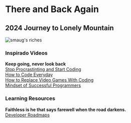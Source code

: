 # There and Back Again

## 2024 Journey to Lonely Mountain

![smaug's riches](https://pa1.aminoapps.com/6252/d740b98b59c35bdcd9ba209560e6d9df7bc39e6e_hq.gif)

### Inspirado Videos

**Keep going, never look back**  
[Stop Procrastinting and Start Coding](https://youtu.be/737CRV4zMNY?feature=shared)  
[How to Code Everyday](https://youtu.be/a0eB7tMkvs4?feature=shared)  
[How to Replace Video Games With Coding](https://www.youtube.com/watch?v=jclr0N6mvUI)  
[Mindset of Successful Programmers](https://www.youtube.com/watch?v=nogh434ykF0)

### Learning Resources

**Faithless is he that says farewell when the road darkens.**  
[Developer Roadmaps](https://roadmap.sh/)
